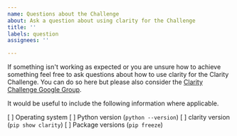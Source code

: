```yaml
---
name: Questions about the Challenge
about: Ask a question about using clarity for the Challenge
title: ''
labels: question
assignees: ''

---
```

If something isn't working as expected or you are unsure how to achieve something feel free to ask questions about how to use clarity for the Clarity Challenge. You can do so here but please also consider the [Clarity Challenge Google Group](https://groups.google.com/g/clarity-challenge).

It would be useful to include the following information where applicable.

 [ ] Operating system
 [ ] Python version (`python --version`)
 [ ] clarity version (`pip show clarity`)
 [ ] Package versions (`pip freeze`)
